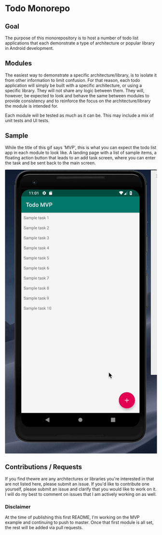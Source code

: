 # Todo Monorepo

## Goal

The purpose of this monorepository is to host a number of todo list applications that each demonstrate a type of architecture or popular library in Android development.

## Modules

The easiest way to demonstrate a specific architecture/library, is to isolate it from other information to limit confusion. For that reason, each todo application will simply be built with a specific architecture, or using a specific library. They will not share any logic between them. They will, however, be expected to look and behave the same between modules to provide consistency and to reinforce the focus on the architecture/library the module is intended for.

Each module will be tested as much as it can be. This may include a mix of unit tests and UI tests.

## Sample

While the title of this gif says 'MVP', this is what you can expect the todo list app in each module to look like. A landing page with a list of sample items, a floating action button that leads to an add task screen, where you can enter the task and be sent back to the main screen. 

![](images/sample.gif)

## Contributions / Requests

If you find thewre are any architectures or libraries you're interested in that are not listed here, please submit an issue. If you'd like to contribute one yourself, please submit an issue and clarify that you would like to work on it. I will do my best to comment on issues that I am actively working on as well.

### Disclaimer

At the time of publishing this first README, I'm working on the MVP example and continuing to push to master. Once that first module is all set, the rest will be added via pull requests.